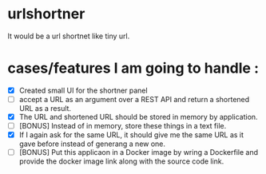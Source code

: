 # urlshortner

It would be a url shortnet like tiny url.

# cases/features I am going to handle : 
 - [x] Created small UI for the shortner panel
 - [ ]  accept a URL as an argument over a REST API and return a shortened URL as a result.
 - [x] The URL and shortened URL should be stored in memory by application.
 - [ ] [BONUS] Instead of in memory, store these things in a text file.
 - [x] If I again ask for the same URL, it should give me the same URL as it gave before instead of generang a new one.
 - [ ] [BONUS] Put this applicaon in a Docker image by wring a Dockerfile and provide the docker image link along with the source code link.
